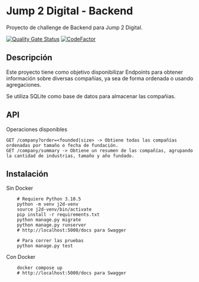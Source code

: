 # Jump 2 Digital - Backend

Proyecto de challenge de Backend para Jump 2 Digital.

[![Quality Gate Status](https://sonarcloud.io/api/project_badges/measure?project=IanStory99_jump2digital-backend&metric=alert_status)](https://sonarcloud.io/summary/new_code?id=IanStory99_jump2digital-backend)
[![CodeFactor](https://www.codefactor.io/repository/github/ianstory99/jump2digital-backend/badge/main)](https://www.codefactor.io/repository/github/ianstory99/jump2digital-backend/overview/main)

## Descripción
Este proyecto tiene como objetivo disponibilizar Endpoints para obtener información sobre diversas compañías, ya sea de forma ordenada o usando agregaciones.

Se utiliza SQLite como base de datos para almacenar las compañias.

## API

Operaciones disponibles
```
GET /company?order=<founded|size> -> Obtiene todas las compañías ordenadas por tamaño o fecha de fundación.
GET /company/summary -> Obtiene un resumen de las compañías, agrupando la cantidad de industrias, tamaño y año fundado.
```

## Instalación

Sin Docker
```shell
    # Requiere Python 3.10.5
    python -m venv j2d-venv
    source j2d-venv/bin/activate
    pip install -r requirements.txt
    python manage.py migrate
    python manage.py runserver
    # http://localhost:5000/docs para Swagger

    # Para correr las pruebas
    python manage.py test
```

Con Docker
```shell
    docker compose up
    # http://localhost:5000/docs para Swagger
```
